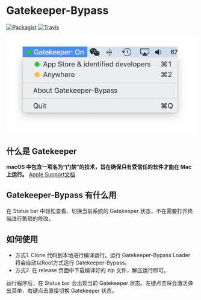 # Gatekeeper-Bypass

[![Packagist](https://img.shields.io/badge/release-1.0.0-blue.svg)](https://github.com/HsiangHo/Gatekeeper-Bypass/releases)
[![Travis](https://img.shields.io/badge/platform-macOS-yellow.svg)]()

![Gatekeeper-Bypass](https://github.com/HsiangHo/Gatekeeper-Bypass/blob/master/gatekeeper.png "screenshot")

## 什么是 Gatekeeper
**macOS 中包含一项名为“门禁”的技术，旨在确保只有受信任的软件才能在 Mac 上运行。** [Apple Support文档](https://support.apple.com/zh-cn/HT202491)

## Gatekeeper-Bypass 有什么用
在 Status bar 中轻松查看、切换当前系统的 Gatekeeper 状态，不在需要打开终端进行繁琐的修改。

## 如何使用
+ 方式1. Clone 代码到本地进行编译运行。运行 Gatekeeper-Bypass Loader 将会自动以Root方式运行 Gatekeeper-Bypass。
+ 方式2. 在 release 页面中下载编译好的 zip 文件，解压运行即可。

运行程序后，在 Status bar 会出现当前 Gatekeeper 状态。左键点击将会激活弹出菜单，右键点击直接切换 Gatekeeper 状态。
